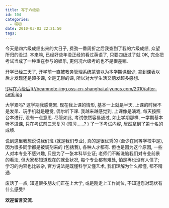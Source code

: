 ```yaml
---
title: 写于六级后
id: 104
categories:
  - 唠叨
date: 2010-03-03 22:21:50
tags:
---
```


今天是四六级成绩出来的大日子, 费劲一番周折之后我查到了我的六级成绩, 众望所归的没过. 本来嘛, 已经好些年没正经的看过英语了, 只要四级过了就 OK, 完全把考试当成了一种重在参与的娱乐, 更何况六级考的也不是很差嘛.

开学已经三天了, 开学前一直被教务管理系统蒙骗以为本学期课很少, 拿到课表以后才发现还是超多课, 全是无聊的课, 所以对大学生活又萌发超多感想.

[![写在六级后](//beamnote-img.oss-cn-shanghai.aliyuncs.com/2010/after-cet6.jpg](//beamnote-img.oss-cn-shanghai.aliyuncs.com/2010/after-cet6.jpg)<!-- more -->

大学累吗? 这学期我感觉累. 现在我上课的情形, 基本一上就是半天, 上课的时候不是发呆、玩手机就是睡觉, 偶尔听下课. 我越来越感觉到, 上课像是演戏, 每天按照台本进行, 没有一点意思. 尽管如此, 考试依然容易通过, 如上学期那样, 一学期基本听不进课, 只在考试前三天复习 (预习……? ) 了一下考试内容, 居然拿到了第十名的成绩.

说到这里我想说说我们班 (就是我们专业), 真的是很优秀的 (至少在同等学校中是), 因为很多同学都是被调剂来的 (包括我), 各种人才都有. 但也是因为这个原因, 一些人对本专业不感兴趣, 只是为了一张本科毕业证; 老师们不断洗脑我们对专业前景的看法, 但大家都知道现在的就业状况, 每个专业都有难处, 怕是再也没有人信了; 学习的内容也比较杂, 官方说法是既懂科学又懂艺术, 我们理解为什么都懂, 都不精通.

废话了一点, 知道很多朋友们正在上大学, 或是刚走上工作岗位, 不知道您对现状有什么感受?

**欢迎留言交流**.
